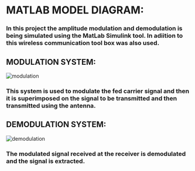 # MATLAB MODEL DIAGRAM:

### In this project the amplitude modulation and demodulation is being simulated using the MatLab Simulink tool. In adiition to this wireless communication tool box was also used. ###

## MODULATION SYSTEM:
![modulation](https://github.com/katana7436/AMBD_TeamK_signalProcessing/blob/cdd9116483f486eabb83376710624c0da1613523/All_team_project/Yogesh_S.V-99007456/Images/modu-sub.PNG)

### This system is used to modulate the fed carrier signal and then it is superimposed on the signal to be transmitted and then transmitted using the antenna. 

## DEMODULATION SYSTEM:
![demodulation](https://github.com/katana7436/AMBD_TeamK_signalProcessing/blob/cdd9116483f486eabb83376710624c0da1613523/All_team_project/Yogesh_S.V-99007456/Images/demod_sub.PNG)

### The modulated signal received at the receiver is demodulated and the signal is extracted.
